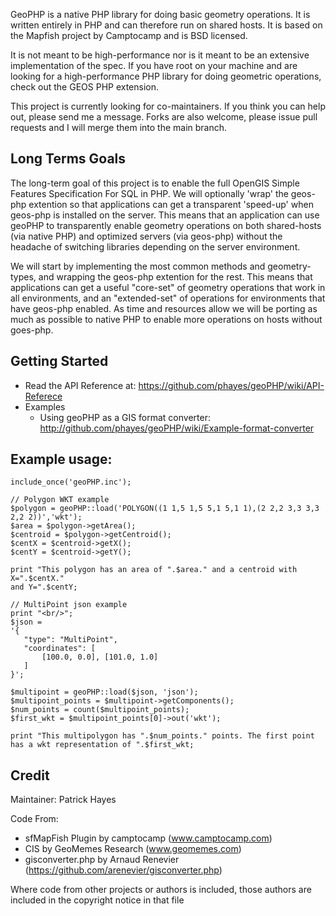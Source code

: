 GeoPHP is a native PHP library for doing basic geometry operations. It is written entirely in PHP and 
can therefore run on shared hosts. It is based on the Mapfish project by Camptocamp and is BSD licensed.

It is not meant to be high-performance nor is it meant to be an extensive implementation of the spec. 
If you have root on your machine and are looking for a high-performance PHP library for doing geometric 
operations, check out the GEOS PHP extension.

This project is currently looking for co-maintainers. If you think you can help out, please send me a 
message. Forks are also welcome, please issue pull requests and I will merge them into the main branch.

Long Terms Goals
-------------------------------------------------

The long-term goal of this project is to enable the full OpenGIS Simple Features Specification For SQL 
in PHP. We will optionally 'wrap' the geos-php extention so that applications can get a transparent 
'speed-up' when geos-php is installed on the server. This means that an application can use geoPHP 
to transparently enable geometry operations on both shared-hosts (via native PHP) and optimized 
servers (via geos-php) without the headache of switching libraries depending on the server environment.

We will start by implementing the most common methods and geometry-types, and wrapping the geos-php 
extention for the rest. This means that applications can get a useful "core-set" of geometry operations 
that work in all environments, and an "extended-set" of operations for environments that have geos-php
enabled. As time and resources allow we will be porting as much as possible to native PHP to enable
more operations on hosts without goes-php.

Getting Started
-----------------------

 * Read the API Reference at: <https://github.com/phayes/geoPHP/wiki/API-Referece>
 * Examples
   * Using geoPHP as a GIS format converter: <http://github.com/phayes/geoPHP/wiki/Example-format-converter>


Example usage:
-------------------------------------------------

    include_once('geoPHP.inc');
    
    // Polygon WKT example
    $polygon = geoPHP::load('POLYGON((1 1,5 1,5 5,1 5,1 1),(2 2,2 3,3 3,3 2,2 2))','wkt');
    $area = $polygon->getArea();
    $centroid = $polygon->getCentroid();
    $centX = $centroid->getX();
    $centY = $centroid->getY();
    
    print "This polygon has an area of ".$area." and a centroid with X=".$centX."
    and Y=".$centY;
    
    // MultiPoint json example
    print "<br/>";
    $json = 
    '{
       "type": "MultiPoint",
       "coordinates": [
           [100.0, 0.0], [101.0, 1.0]
       ]
    }';
    
    $multipoint = geoPHP::load($json, 'json');
    $multipoint_points = $multipoint->getComponents();
    $num_points = count($multipoint_points);
    $first_wkt = $multipoint_points[0]->out('wkt');
    
    print "This multipolygon has ".$num_points." points. The first point
    has a wkt representation of ".$first_wkt;


Credit
-------------------------------------------------

Maintainer: Patrick Hayes

Code From:

 * sfMapFish Plugin by camptocamp (www.camptocamp.com)
 * CIS by GeoMemes Research (www.geomemes.com)
 * gisconverter.php by Arnaud Renevier (https://github.com/arenevier/gisconverter.php)
            
Where code from other projects or authors is included, those authors are included in the copyright notice in that file
